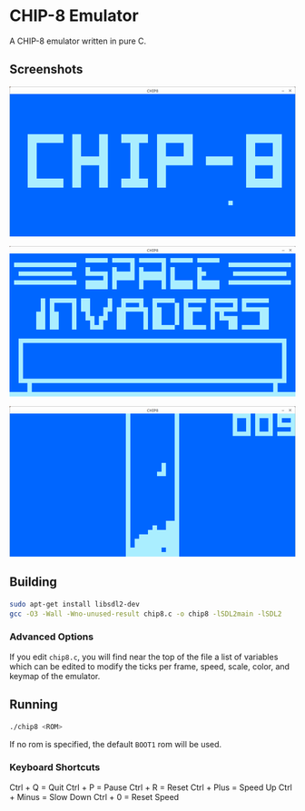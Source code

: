 # CHIP-8 Emulator

A CHIP-8 emulator written in pure C.

## Screenshots

![CHIP-8](doc/chip8.png)

![Space Invaders](doc/invaders.png)

![Tetris](doc/tetris.png)

## Building

```bash
sudo apt-get install libsdl2-dev
gcc -O3 -Wall -Wno-unused-result chip8.c -o chip8 -lSDL2main -lSDL2
```

### Advanced Options

If you edit `chip8.c`, you will find near the top of the file a list of variables which can be edited to modify the ticks per frame, speed, scale, color, and keymap of the emulator.

## Running

```bash
./chip8 <ROM>
```

If no rom is specified, the default `BOOT1` rom will be used.

### Keyboard Shortcuts

Ctrl + Q = Quit
Ctrl + P = Pause
Ctrl + R = Reset
Ctrl + Plus = Speed Up
Ctrl + Minus = Slow Down
Ctrl + 0 = Reset Speed
